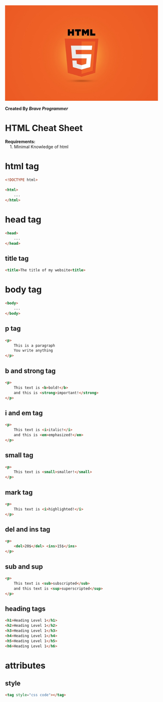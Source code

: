 ![HTML Logo](html.jpg)

**Created By _Brave Programmer_**

# **HTML Cheat Sheet**

**Requirements:**  
&nbsp;&nbsp;&nbsp;&nbsp;1. Minimal Knowledge of html

# html tag

```html
<!DOCTYPE html>

<html>
	...
</html>
```

# head tag

```html
<head>
	...
</head>
```

## title tag

```html
<title>The title of my website<title>
```

# body tag

```html
<body>
	...
</body>
```

## p tag

```html
<p>
	This is a paragraph
	You write anything
</p>
```

## b and strong tag

```html
<p>
	This text is <b>bold!</b>
	and this is <strong>important!</strong>
</p>
```

## i and em tag

```html
<p>
	This text is <i>italic!</i>
	and this is <em>emphasized!</em>
</p>
```

## small tag

```html
<p>
	This text is <small>smaller!</small>
</p>
```

## mark tag

```html
<p>
	This text is <i>highlighted!</i>
</p>
```

## del and ins tag

```html
<p>
	<del>20$</del> <ins>15$</ins>
</p>
```

## sub and sup

```html
<p>
	This text is <sub>subscripted</sub>
	and this text is <sup>superscripted</sup>
</p>
```

## heading tags

```html
<h1>Heading Level 1</h1>
<h2>Heading Level 1</h2>
<h3>Heading Level 1</h3>
<h4>Heading Level 1</h4>
<h5>Heading Level 1</h5>
<h6>Heading Level 1</h6>
```

# attributes

## style

```html
<tag style="css code"></tag>
```
